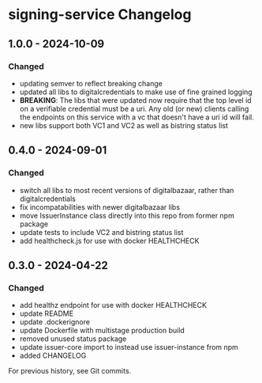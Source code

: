 # signing-service Changelog

## 1.0.0 - 2024-10-09

### Changed
- updating semver to reflect breaking change
- updated all libs to digitalcredentials to make use of fine grained logging
- **BREAKING**: The libs that were updated now require that the top level id on a verifiable credential must be a uri. Any old (or new) clients calling the endpoints on this service with a vc that doesn't have a uri id will fail.
- new libs support both VC1 and VC2 as well as bistring status list

## 0.4.0 - 2024-09-01
### Changed
- switch all libs to most recent versions of digitalbazaar, rather than digitalcredentials
- fix incompatabilities with newer digitalbazaar libs
- move IssuerInstance class directly into this repo from former npm package
- update tests to include VC2 and bistring status list
- add healthcheck.js for use with docker HEALTHCHECK

## 0.3.0 - 2024-04-22
### Changed
- add healthz endpoint for use with docker HEALTHCHECK
- update README
- update .dockerignore
- update Dockerfile with multistage production build
- removed unused status package
- update issuer-core import to instead use issuer-instance from npm
- added CHANGELOG

For previous history, see Git commits.